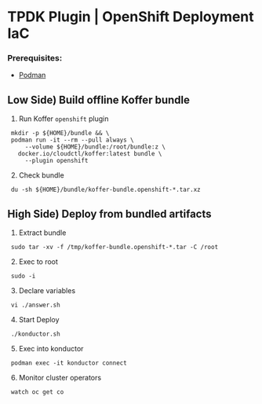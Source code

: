 # TPDK Plugin | OpenShift Deployment IaC
### Prerequisites:
  - [Podman]

## Low Side) Build offline Koffer bundle

  1. Run Koffer `openshift` plugin
```
 mkdir -p ${HOME}/bundle && \
 podman run -it --rm --pull always \
     --volume ${HOME}/bundle:/root/bundle:z \
   docker.io/cloudctl/koffer:latest bundle \
     --plugin openshift
```

  2. Check bundle
```
 du -sh ${HOME}/bundle/koffer-bundle.openshift-*.tar.xz
```

## High Side) Deploy from bundled artifacts
  1. Extract bundle
```
 sudo tar -xv -f /tmp/koffer-bundle.openshift-*.tar -C /root
```
  2. Exec to root
```
 sudo -i
```
  3. Declare variables
```
 vi ./answer.sh
```
  4. Start Deploy
```
 ./konductor.sh
```
  5. Exec into konductor
```
 podman exec -it konductor connect
```
  6. Monitor cluster operators
```
 watch oc get co
```

[Podman]:https://podman.io/getting-started/installation.html
